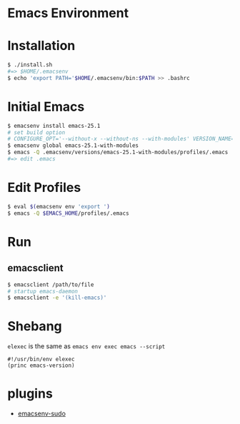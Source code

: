 # Emacs Environment

# Installation
```bash
$ ./install.sh
#=> $HOME/.emacsenv
$ echo 'export PATH='$HOME/.emacsenv/bin:$PATH >> .bashrc
```

# Initial Emacs
```bash
$ emacsenv install emacs-25.1
# set build option
# CONFIGURE_OPT='--without-x --without-ns --with-modules' VERSION_NAME='emacs-25.1-with-modules' emacsenv install emacs-25.1
$ emacsenv global emacs-25.1-with-modules
$ emacs -Q .emacsenv/versions/emacs-25.1-with-modules/profiles/.emacs
#=> edit .emacs
```

# Edit Profiles
```bash
$ eval $(emacsenv env 'export ')
$ emacs -Q $EMACS_HOME/profiles/.emacs
```
# Run
## emacsclient
```bash
$ emacsclient /path/to/file
# startup emacs-daemon
$ emacsclient -e '(kill-emacs)'
```

# Shebang
`elexec` is the same as `emacs env exec emacs --script`
```elisp
#!/usr/bin/env elexec
(princ emacs-version)
```

# plugins
* [emacsenv-sudo](https://github.com/m0cchi/emacsenv-sudo)

